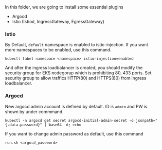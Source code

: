 In this folder, we are going to install some essential plugins

* Argocd
* Istio (Istiod, IngressGateway, EgressGateway)

### Istio

By Default, `default` namespace is enabled to istio-injection.
If you want more namespaces to be enabled, use this command.

`kubectl label namespace <namespace> istio-injection=enabled`

And after the ingress loadbalancer is created, you should modify the security group for EKS nodegorup which is prohibiting 80, 433 ports.
Set security group to allow traffics HTTP(80) and HTTPS(80) from ingress loadbalancer.

### Argocd

New argocd admin account is defined by default. ID is `admin` and PW is shown by under commmand.

`kubectl -n argocd get secret argocd-initial-admin-secret -o jsonpath="{.data.password}" | base64 -d; echo`

If you want to change admin password as default, use this command

`run.sh <argocd_password>`